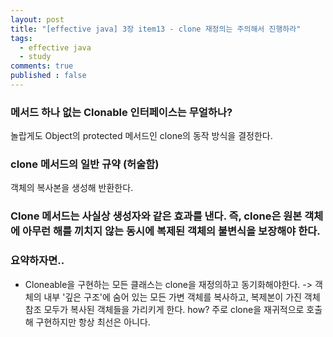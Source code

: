 ```yaml
---
layout: post
title: "[effective java] 3장 item13 - clone 재정의는 주의해서 진행하라"
tags:
  - effective java
  - study
comments: true
published : false
---
```


### 메서드 하나 없는 Clonable 인터페이스는 무얼하나?

놀랍게도 Object의 protected 메서드인 clone의 동작 방식을 결정한다.

### clone 메서드의 일반 규약 (허술함)

객체의 복사본을 생성해 반환한다.

### Clone 메서드는 사실상 생성자와 같은 효과를 낸다. 즉, clone은 원본 객체에 아무런 해를 끼치지 않는 동시에 복제된 객체의 불변식을 보장해야 한다.



### 요약하자면..
- Cloneable을 구현하는 모든 클래스는 clone을 재정의하고 동기화해야한다.
-> 객체의 내부 '깊은 구조'에 숨어 있는 모든 가변 객체를 복사하고, 복제본이 가진 객체 참조 모두가 복사된 객체들을 가리키게 한다.
how? 주로 clone을 재귀적으로 호출해 구현하지만 항상 최선은 아니다.
